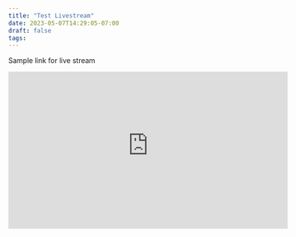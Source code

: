 ```yaml
---
title: "Test Livestream"
date: 2023-05-07T14:29:05-07:00
draft: false
tags: 
---
```


Sample link for live stream

<iframe width="560" height="315" src="https://bee122550122.us-west-2.playback.live-video.net/api/video/v1/us-west-2.001848611353.channel.2jpmuedkjjva.m3u8" frameborder="0" allow="accelerometer; autoplay; clipboard-write; encrypted-media; gyroscope; picture-in-picture" allowfullscreen></iframe>
